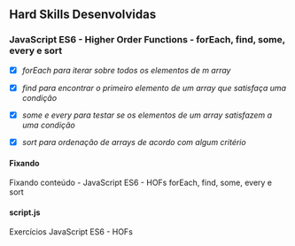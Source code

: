 ## Hard Skills Desenvolvidas

### JavaScript ES6 - Higher Order Functions - forEach, find, some, every e sort

- [X] _forEach para iterar sobre todos os elementos de m array_
- [X] _find para encontrar o primeiro elemento de um array que satisfaça uma condição_
- [X] _some e every para testar se os elementos de um array satisfazem a uma condição_
- [X] _sort para ordenação de arrays de acordo com algum critério_



#### Fixando
Fixando conteúdo - JavaScript ES6 - HOFs forEach, find, some, every e sort

#### script.js
Exercícios JavaScript ES6 - HOFs

